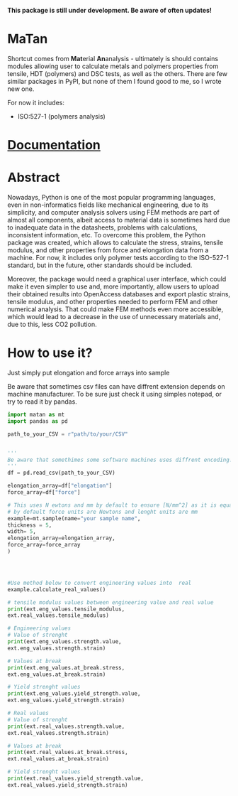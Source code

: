 **This package is still under development. Be aware of often updates!**
# MaTan

Shortcut comes from **Mat**erial **An**analysis - ultimately is should contains modules allowing user to calculate metals and polymers properties from tensile, HDT (polymers) and DSC tests, as well as the others. There are few similar  packages in PyPI, but none of them I found good to me, so I wrote new one. 

For now it includes:
- ISO:527-1 (polymers analysis)

# [Documentation](https://matan.codeberg.page)


# Abstract

Nowadays, Python is one of the most popular programming languages, even in non-informatics fields like mechanical engineering, due to its simplicity, and computer analysis solvers using FEM methods are part of almost all components, albeit access to material data is sometimes hard due to inadequate data in the datasheets, problems with calculations, inconsistent information, etc. To overcome this problem, the Python package was created, which allows to calculate the stress, strains, tensile modulus, and other properties from force and elongation data from a machine. For now, it includes only polymer tests according to the ISO-527-1 standard, but in the future, other standards should be included.

Moreover, the package would need a graphical user interface, which could make it even simpler to use and, more importantly, allow users to upload their obtained results into OpenAccess databases and export plastic strains, tensile modulus, and other properties needed to perform FEM and other numerical analysis. That could make FEM methods even more accessible, which would lead to a decrease in the use of unnecessary materials and, due to this, less CO2 pollution.


# How to use it?

Just simply put elongation and force arrays into sample

Be aware that sometimes csv files can have diffrent extension depends on machine manufacturer. To be sure just check it using simples notepad, or try to read it by pandas.

```python
import matan as mt
import pandas as pd

path_to_your_CSV = r"path/to/your/CSV"


'''
Be aware that somethimes some software machines uses diffrent encoding! Check the documentation of pandas.read_csv for more
'''
df = pd.read_csv(path_to_your_CSV)

elongation_array=df["elongation"]
force_array=df["force"]

# This uses N ewtons and mm by default to ensure [N/mm^2] as it is equal to MPa
# by default force units are Newtons and lenght units are mm
example=mt.sample(name="your sample name",
thickness = 5,
width= 5,
elongation_array=elongation_array,
force_array=force_array
)




#Use method below to convert engineering values into  real
example.calculate_real_values()

# tensile modulus values between engineering value and real value
print(ext.eng_values.tensile_modulus,
ext.real_values.tensile_modulus)

# Engineering values
# Value of strenght
print(ext.eng_values.strength.value,
ext.eng_values.strength.strain)

# Values at break
print(ext.eng_values.at_break.stress,
ext.eng_values.at_break.strain)

# Yield strenght values
print(ext.eng_values.yield_strength.value,
ext.eng_values.yield_strength.strain)

# Real values
# Value of strenght
print(ext.real_values.strength.value,
ext.real_values.strength.strain)

# Values at break
print(ext.real_values.at_break.stress,
ext.real_values.at_break.strain)

# Yield strenght values
print(ext.real_values.yield_strength.value,
ext.real_values.yield_strength.strain)

```



